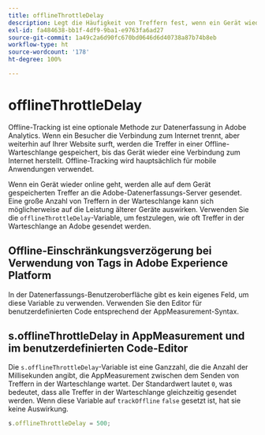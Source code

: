 ```yaml
---
title: offlineThrottleDelay
description: Legt die Häufigkeit von Treffern fest, wenn ein Gerät wieder online geht.
exl-id: fa484638-bb1f-4df9-9ba1-e9763fa6ad27
source-git-commit: 1a49c2a6d90fc670bd0646d6d40738a87b74b8eb
workflow-type: ht
source-wordcount: '178'
ht-degree: 100%

---
```


# offlineThrottleDelay

Offline-Tracking ist eine optionale Methode zur Datenerfassung in Adobe Analytics. Wenn ein Besucher die Verbindung zum Internet trennt, aber weiterhin auf Ihrer Website surft, werden die Treffer in einer Offline-Warteschlange gespeichert, bis das Gerät wieder eine Verbindung zum Internet herstellt. Offline-Tracking wird hauptsächlich für mobile Anwendungen verwendet.

Wenn ein Gerät wieder online geht, werden alle auf dem Gerät gespeicherten Treffer an die Adobe-Datenerfassungs-Server gesendet. Eine große Anzahl von Treffern in der Warteschlange kann sich möglicherweise auf die Leistung älterer Geräte auswirken. Verwenden Sie die `offlineThrottleDelay`-Variable, um festzulegen, wie oft Treffer in der Warteschlange an Adobe gesendet werden.

## Offline-Einschränkungsverzögerung bei Verwendung von Tags in Adobe Experience Platform

In der Datenerfassungs-Benutzeroberfläche gibt es kein eigenes Feld, um diese Variable zu verwenden. Verwenden Sie den Editor für benutzerdefinierten Code entsprechend der AppMeasurement-Syntax.

## s.offlineThrottleDelay in AppMeasurement und im benutzerdefinierten Code-Editor

Die `s.offlineThrottleDelay`-Variable ist eine Ganzzahl, die die Anzahl der Millisekunden angibt, die AppMeasurement zwischen dem Senden von Treffern in der Warteschlange wartet. Der Standardwert lautet `0`, was bedeutet, dass alle Treffer in der Warteschlange gleichzeitig gesendet werden. Wenn diese Variable auf `trackOffline` `false` gesetzt ist, hat sie keine Auswirkung.

```js
s.offlineThrottleDelay = 500;
```
